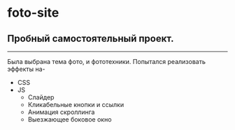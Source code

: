 # foto-site
## Пробный самостоятельный проект.
***
Была выбрана тема фото, и фототехники.
Попытался реализовать эффекты на-
* CSS
* JS
  * Слайдер
  * Кликабельные кнопки и ссылки
  * Анимация скроллинга
  * Выезжающее боковое окно
